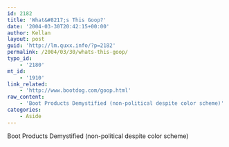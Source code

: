 ```yaml
---
id: 2182
title: 'What&#8217;s This Goop?'
date: '2004-03-30T20:42:15+00:00'
author: Kellan
layout: post
guid: 'http://lm.quxx.info/?p=2182'
permalink: /2004/03/30/whats-this-goop/
typo_id:
    - '2180'
mt_id:
    - '1910'
link_related:
    - 'http://www.bootdog.com/goop.html'
raw_content:
    - 'Boot Products Demystified (non-political despite color scheme)'
categories:
    - Aside
---
```


Boot Products Demystified (non-political despite color scheme)